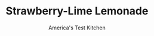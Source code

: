 ---
layout: ../../layouts/MarkdownPostLayout.astro
title: Strawberry-Lime Lemonade
author: America's Test Kitchen
pubDate: 2023-03-15
description: "Homemade lemonade is refreshing, invigorating, and much better than store-bought. It’s also easier to make than you might think."
image_url: https://res.cloudinary.com/hksqkdlah/image/upload/ar_1:1,c_fill,dpr_2.0,f_auto,fl_lossy.progressive.strip_profile,g_faces:auto,q_auto:low,w_344/31076_sfs-easy-lemonade-strawberry-lime-3
tags: ["Fruit"]
calories: 1398
protein: 
carbohydrates: 46
fats: 
fiber: 1
ingredients: ["1 1/2 cups, sugar","2 , limes, sliced thin, seeds and ends discarded","10 ounces (2 cups), strawberries, hulled and sliced thin","2 cups, lemon juice (12 lemons)","7 cups, cold water"]
serves: 8
time: "15 minutes, plus 1 hour chilling"
instructions: ["Using potato masher, mash sugar, half of lime slices, and half of strawberries in large bowl until fruit is thoroughly crushed and sugar is completely wet, about 1 minute.","Add water and lemon juice and whisk until sugar is completely dissolved, about 1 minute. Strain mixture through fine-mesh strainer set over large bowl or pitcher, pressing on solids to extract as much juice as possible. Discard solids.","Add remaining lime slices and remaining strawberries to strained lemonade and chill for at least 1 hour. Serve."]
nutrition: ["137 mg Potassium","15 mg Phosphorus","19 mg Calcium","11 mg Magnesium","9 mg Sodium","51 mg Vitamin C","1 g Fiber","23 µg Folate (food)","41 g Sugars","313 g Water","46 g Carbs","23 µg Folate equivalent (total)","174 kcal Energy","37 g Sugars, added","1398 calories"]
notes: "When purchasing lemons, choose large ones that give to gentle pressure; hard lemons have thicker skin and yield less juice. Lemons and limes are commonly waxed to prevent moisture loss, increase shelf life, and protect from bruising during shipping. Scrub them with a vegetable brush under running water to remove wax, or buy organic fruit. Don’t worry about the seeds in the extracted juice; the entire mixture is strained at the end of the recipe. Serve poured over ice, if desired. Note that we recommend chilling the lemonade for 1 hour prior to serving."
---